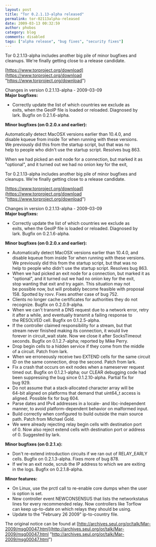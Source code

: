 ```yaml
---
layout: post
title: "Tor 0.2.1.13-alpha released"
permalink: tor-02113alpha-released
date: 2009-03-13 00:32:59
author: phobos
category: blog
comments: disabled
tags: ["alpha release", "bug fixes", "security fixes"]
---
```


Tor 0.2.1.13-alpha includes another big pile of minor bugfixes and  
 cleanups. We're finally getting close to a release candidate.

[https://www.torproject.org/download](https://www.torproject.org/download "https://www.torproject.org/download")

Changes in version 0.2.1.13-alpha - 2009-03-09  
 **Major bugfixes:**

-   Correctly update the list of which countries we exclude as  
     exits, when the GeoIP file is loaded or reloaded. Diagnosed by  
     lark. Bugfix on 0.2.1.6-alpha.

**Minor bugfixes (on 0.2.0.x and earlier):**

Automatically detect MacOSX versions earlier than 10.4.0, and  
 disable kqueue from inside Tor when running with these versions.  
 We previously did this from the startup script, but that was no  
 help to people who didn't use the startup script. Resolves bug 863.

When we had picked an exit node for a connection, but marked it as  
 "optional", and it turned out we had no onion key for the exit,

<!-- more -->

Tor 0.2.1.13-alpha includes another big pile of minor bugfixes and  
 cleanups. We're finally getting close to a release candidate.

[https://www.torproject.org/download](https://www.torproject.org/download "https://www.torproject.org/download")

Changes in version 0.2.1.13-alpha - 2009-03-09  
 **Major bugfixes:**

-   Correctly update the list of which countries we exclude as  
     exits, when the GeoIP file is loaded or reloaded. Diagnosed by  
     lark. Bugfix on 0.2.1.6-alpha.

**Minor bugfixes (on 0.2.0.x and earlier):**

-   Automatically detect MacOSX versions earlier than 10.4.0, and  
     disable kqueue from inside Tor when running with these versions.  
     We previously did this from the startup script, but that was no  
     help to people who didn't use the startup script. Resolves bug 863.
-   When we had picked an exit node for a connection, but marked it as  
     "optional", and it turned out we had no onion key for the exit,  
     stop wanting that exit and try again. This situation may not  
     be possible now, but will probably become feasible with proposal  
     158. Spotted by rovv. Fixes another case of bug 752.
-   Clients no longer cache certificates for authorities they do not  
     recognize. Bugfix on 0.2.0.9-alpha.
-   When we can't transmit a DNS request due to a network error, retry  
     it after a while, and eventually transmit a failing response to  
     the RESOLVED cell. Bugfix on 0.1.2.5-alpha.
-   If the controller claimed responsibility for a stream, but that  
     stream never finished making its connection, it would live  
     forever in circuit\_wait state. Now we close it after SocksTimeout  
     seconds. Bugfix on 0.1.2.7-alpha; reported by Mike Perry.
-   Drop begin cells to a hidden service if they come from the middle  
     of a circuit. Patch from lark.
-   When we erroneously receive two EXTEND cells for the same circuit  
     ID on the same connection, drop the second. Patch from lark.
-   Fix a crash that occurs on exit nodes when a nameserver request  
     timed out. Bugfix on 0.1.2.1-alpha; our CLEAR debugging code had  
     been suppressing the bug since 0.1.2.10-alpha. Partial fix for  
     bug 929.
-   Do not assume that a stack-allocated character array will be  
     64-bit aligned on platforms that demand that uint64\_t access is  
     aligned. Possible fix for bug 604.
-   Parse dates and IPv4 addresses in a locale- and libc-independent  
     manner, to avoid platform-dependent behavior on malformed input.
-   Build correctly when configured to build outside the main source  
     path. Patch from Michael Gold.
-   We were already rejecting relay begin cells with destination port  
     of 0. Now also reject extend cells with destination port or address  
     of 0. Suggested by lark.

**Minor bugfixes (on 0.2.1.x):**

-   Don't re-extend introduction circuits if we ran out of RELAY\_EARLY  
     cells. Bugfix on 0.2.1.3-alpha. Fixes more of bug 878.
-   If we're an exit node, scrub the IP address to which we are exiting  
     in the logs. Bugfix on 0.2.1.8-alpha.

**Minor features:**

-   On Linux, use the prctl call to re-enable core dumps when the user  
     is option is set.
-   New controller event NEWCONSENSUS that lists the networkstatus  
     lines for every recommended relay. Now controllers like Torflow  
     can keep up-to-date on which relays they should be using.
-   Update to the "February 26 2009" ip-to-country file.

The original notice can be found at [http://archives.seul.org/or/talk/Mar-2009/msg00047.html](http://archives.seul.org/or/talk/Mar-2009/msg00047.html "http://archives.seul.org/or/talk/Mar-2009/msg00047.html")
